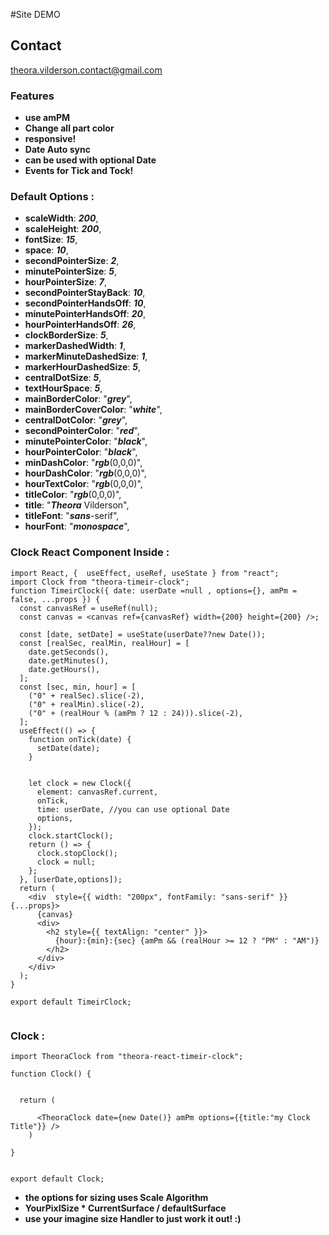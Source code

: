 #Site DEMO


## Contact

<theora.vilderson.contact@gmail.com>

### Features

- **use amPM**
- **Change all part color**
- **responsive!**
- **Date Auto sync**
- **can be used with optional Date**
- **Events for Tick and Tock!**

### Default Options :

- **scaleWidth**: ***200***,
- **scaleHeight**: ***200***,
- **fontSize**: ***15***,
- **space**: ***10***,
- **secondPointerSize**: ***2***,
- **minutePointerSize**: ***5***,
- **hourPointerSize**: ***7***,
- **secondPointerStayBack**: ***10***,
- **secondPointerHandsOff**: ***10***,
- **minutePointerHandsOff**: ***20***,
- **hourPointerHandsOff**: ***26***,
- **clockBorderSize**: ***5***,
- **markerDashedWidth**: ***1***,
- **markerMinuteDashedSize**: ***1***,
- **markerHourDashedSize**: ***5***,
- **centralDotSize**: ***5***,
- **textHourSpace**: ***5***,
- **mainBorderColor**: "***grey***",
- **mainBorderCoverColor**: "***white***",
- **centralDotColor**: "***grey***",
- **secondPointerColor**: "***red***",
- **minutePointerColor**: "***black***",
- **hourPointerColor**: "***black***",
- **minDashColor**: "***rgb***(0,0,0)",
- **hourDashColor**: "***rgb***(0,0,0)",
- **hourTextColor**: "***rgb***(0,0,0)",
- **titleColor**: "***rgb***(0,0,0)",
- **title**: "***Theora*** Vilderson",
- **titleFont**: "***sans***-serif",
- **hourFont**: "***monospace***",

###  Clock React Component Inside :
```JSX
import React, {  useEffect, useRef, useState } from "react";
import Clock from "theora-timeir-clock";
function TimeirClock({ date: userDate =null , options={}, amPm = false, ...props }) {
  const canvasRef = useRef(null);
  const canvas = <canvas ref={canvasRef} width={200} height={200} />;

  const [date, setDate] = useState(userDate??new Date());
  const [realSec, realMin, realHour] = [
    date.getSeconds(),
    date.getMinutes(),
    date.getHours(),
  ];
  const [sec, min, hour] = [
    ("0" + realSec).slice(-2),
    ("0" + realMin).slice(-2),
    ("0" + (realHour % (amPm ? 12 : 24))).slice(-2),
  ];
  useEffect(() => {
    function onTick(date) {
      setDate(date);
    }


    let clock = new Clock({
      element: canvasRef.current,
      onTick,
      time: userDate, //you can use optional Date
      options,
    });
    clock.startClock();
    return () => {
      clock.stopClock();
      clock = null;
    };
  }, [userDate,options]);
  return (
    <div  style={{ width: "200px", fontFamily: "sans-serif" }} {...props}>
      {canvas}
      <div>
        <h2 style={{ textAlign: "center" }}>
          {hour}:{min}:{sec} {amPm && (realHour >= 12 ? "PM" : "AM")}
        </h2>
      </div>
    </div>
  );
}

export default TimeirClock;


```
###  Clock  :
```JSX
import TheoraClock from "theora-react-timeir-clock";

function Clock() {


  return (

      <TheoraClock date={new Date()} amPm options={{title:"my Clock Title"}} />
    )

}


export default Clock;

```



- **the options for sizing uses Scale Algorithm**
- **YourPixlSize * CurrentSurface / defaultSurface**
- **use your imagine size Handler to just work it out! :)**
